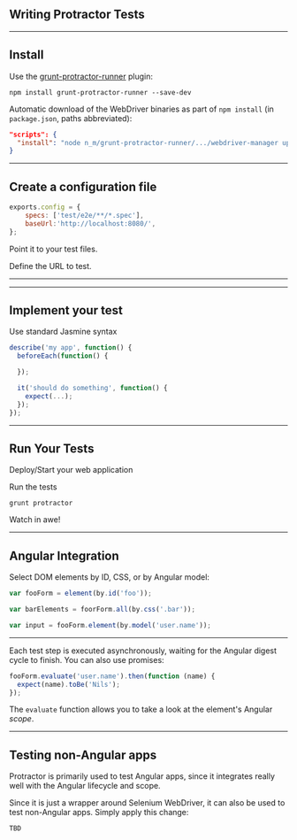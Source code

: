 ##  Writing Protractor Tests

---

##  Install

Use the [grunt-protractor-runner](https://github.com/teerapap/grunt-protractor-runner) plugin:

```
npm install grunt-protractor-runner --save-dev
```


Automatic download of the WebDriver binaries as part of `npm install` (in `package.json`, paths abbreviated):

```json
"scripts": {
  "install": "node n_m/grunt-protractor-runner/.../webdriver-manager update"
}
```

---

## Create a configuration file

```javascript
exports.config = {
    specs: ['test/e2e/**/*.spec'],
    baseUrl:'http://localhost:8080/',
};
```

Point it to your test files.

Define the URL to test.

---

---

##  Implement your test

Use standard Jasmine syntax

```javascript
describe('my app', function() {
  beforeEach(function() {

  });

  it('should do something', function() {
    expect(...);
  });
});
```

---

##  Run Your Tests

Deploy/Start your web application

Run the tests

```
grunt protractor
```

Watch in awe!

---

##  Angular Integration

Select DOM elements by ID, CSS, or by Angular model:

```javascript
var fooForm = element(by.id('foo'));

var barElements = foorForm.all(by.css('.bar'));

var input = fooForm.element(by.model('user.name'));
```

---

Each test step is executed asynchronously, waiting for the Angular digest cycle to finish. You can also use promises:

```javascript
fooForm.evaluate('user.name').then(function (name) {
  expect(name).toBe('Nils');
});
```

The `evaluate` function allows you to take a look at the element's Angular *scope*.

---

##  Testing non-Angular apps

Protractor is primarily used to test Angular apps, since it integrates really well with the Angular lifecycle and scope.

Since it is just a wrapper around Selenium WebDriver, it can also be used to test non-Angular apps. Simply apply this change:

```
TBD
```
